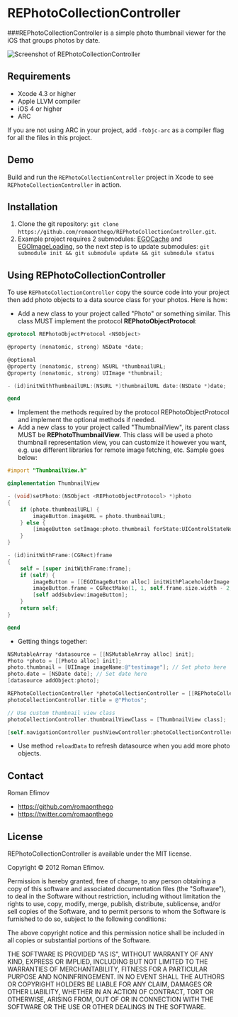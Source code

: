 # REPhotoCollectionController
###REPhotoCollectionController is a simple photo thumbnail viewer for the iOS that groups photos by date.

![Screenshot of REPhotoCollectionController](https://github.com/romaonthego/REPhotoCollectionController/raw/master/Screenshot.png "REPhotoCollectionController Screenshot")

## Requirements
* Xcode 4.3 or higher
* Apple LLVM compiler
* iOS 4 or higher
* ARC

If you are not using ARC in your project, add `-fobjc-arc` as a compiler flag for all the files in this project.

## Demo

Build and run the `REPhotoCollectionController` project in Xcode to see `REPhotoCollectionController` in action.

## Installation

1. Clone the git repository: `git clone https://github.com/romaonthego/REPhotoCollectionController.git`.
2. Example project requires 2 submodules: [EGOCache](https://github.com/enormego/EGOCache) and [EGOImageLoading](https://github.com/enormego/EGOImageLoading), so the next step is to update submodules: `git submodule init && git submodule update && git submodule status`

## Using REPhotoCollectionController

To use `REPhotoCollectionController` copy the source code into your project then add photo objects to a data source class for your photos. Here is how:

* Add a new class to your project called "Photo" or something similar. This class MUST implement the protocol **REPhotoObjectProtocol**:

```objective-c
@protocol REPhotoObjectProtocol <NSObject>

@property (nonatomic, strong) NSDate *date;

@optional
@property (nonatomic, strong) NSURL *thumbnailURL;
@property (nonatomic, strong) UIImage *thumbnail;

- (id)initWithThumbnailURL:(NSURL *)thumbnailURL date:(NSDate *)date;

@end
```
* Implement the methods required by the protocol REPhotoObjectProtocol and implement the optional methods if needed.
* Add a new class to your project called "ThumbnailView", its parent class MUST be **REPhotoThumbnailView**. This class will be used a photo thumbnail representation view, you can customize it however you want, e.g. use different libraries for remote image fetching, etc. Sample goes below:

```objective-c
#import "ThumbnailView.h"

@implementation ThumbnailView

- (void)setPhoto:(NSObject <REPhotoObjectProtocol> *)photo
{
    if (photo.thumbnailURL) {
        imageButton.imageURL = photo.thumbnailURL;
    } else {
        [imageButton setImage:photo.thumbnail forState:UIControlStateNormal];
    }
}

- (id)initWithFrame:(CGRect)frame
{
    self = [super initWithFrame:frame];
    if (self) {
        imageButton = [[EGOImageButton alloc] initWithPlaceholderImage:[UIImage imageNamed:@""]];
        imageButton.frame = CGRectMake(1, 1, self.frame.size.width - 2, self.frame.size.height - 2);
        [self addSubview:imageButton];
    }
    return self;
}

@end
```

* Getting things together:

```objective-c
NSMutableArray *datasource = [[NSMutableArray alloc] init];
Photo *photo = [[Photo alloc] init];
photo.thumbnail = [UIImage imageName:@"testimage"]; // Set photo here
photo.date = [NSDate date]; // Set date here
[datasource addObject:photo];

REPhotoCollectionController *photoCollectionController = [[REPhotoCollectionController alloc] initWithDatasource:datasource];
photoCollectionController.title = @"Photos";

// Use custom thumbnail view class
photoCollectionController.thumbnailViewClass = [ThumbnailView class];

[self.navigationController pushViewController:photoCollectionController animated:YES];
```

* Use method `reloadData` to refresh datasource when you add more photo objects.

## Contact

Roman Efimov

- https://github.com/romaonthego
- https://twitter.com/romaonthego

## License

REPhotoCollectionController is available under the MIT license.

Copyright © 2012 Roman Efimov.

Permission is hereby granted, free of charge, to any person obtaining a copy of this software and associated documentation files (the "Software"), to deal in the Software without restriction, including without limitation the rights to use, copy, modify, merge, publish, distribute, sublicense, and/or sell copies of the Software, and to permit persons to whom the Software is furnished to do so, subject to the following conditions:

The above copyright notice and this permission notice shall be included in all copies or substantial portions of the Software.

THE SOFTWARE IS PROVIDED "AS IS", WITHOUT WARRANTY OF ANY KIND, EXPRESS OR IMPLIED, INCLUDING BUT NOT LIMITED TO THE WARRANTIES OF MERCHANTABILITY, FITNESS FOR A PARTICULAR PURPOSE AND NONINFRINGEMENT. IN NO EVENT SHALL THE AUTHORS OR COPYRIGHT HOLDERS BE LIABLE FOR ANY CLAIM, DAMAGES OR OTHER LIABILITY, WHETHER IN AN ACTION OF CONTRACT, TORT OR OTHERWISE, ARISING FROM, OUT OF OR IN CONNECTION WITH THE SOFTWARE OR THE USE OR OTHER DEALINGS IN THE SOFTWARE.

